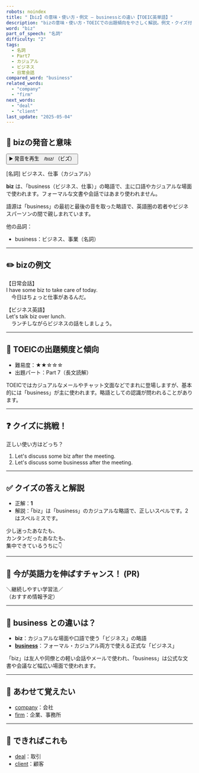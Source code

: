 ```yaml
---
robots: noindex
title: "【biz】の意味・使い方・例文 ― businessとの違い【TOEIC英単語】"
description: "bizの意味・使い方・TOEICでの出題傾向をやさしく解説。例文・クイズ付きでbusinessとの違いもわかりやすく学べます。"
word: "biz"
part_of_speech: "名詞"
difficulty: "2"
tags:
  - 名詞
  - Part7
  - カジュアル
  - ビジネス
  - 日常会話
compared_word: "business"
related_words:
  - "company"
  - "firm"
next_words:
  - "deal"
  - "client"
last_update: "2025-05-04"
---
```


## 🔰 bizの発音と意味

<button class="play-audio" onclick="playTTS('biz')">
  <span class="play-audio-main">
    ▶️ 発音を再生　/bɪz/
  </span>
  <span class="play-audio-sub">
    （ビズ）
  </span>
</button>

[名詞] ビジネス、仕事（カジュアル）

**biz** は、「business（ビジネス、仕事）」の略語で、主に口語やカジュアルな場面で使われます。フォーマルな文書や会話ではあまり使われません。

語源は「business」の最初と最後の音を取った略語で、英語圏の若者やビジネスパーソンの間で親しまれています。

他の品詞：  
- business：ビジネス、事業（名詞）

---

## ✏️ bizの例文

【日常会話】  
I have some biz to take care of today.  
　今日はちょっと仕事があるんだ。

【ビジネス英語】  
Let's talk biz over lunch.  
　ランチしながらビジネスの話をしましょう。

---

## 🎯 TOEICの出題頻度と傾向

- 難易度：★★☆☆☆
- 出題パート：Part 7（長文読解）

TOEICではカジュアルなメールやチャット文面などでまれに登場しますが、基本的には「business」が主に使われます。略語としての認識が問われることがあります。

---

## ❓ クイズに挑戦！

正しい使い方はどっち？

1. Let's discuss some biz after the meeting.  
2. Let's discuss some businesss after the meeting.

---

## ✅ クイズの答えと解説

- 正解：**1**
- 解説：「biz」は「business」のカジュアルな略語で、正しいスペルです。2はスペルミスです。

少し迷ったあなたも、  
カンタンだったあなたも、  
集中できているうちに👇️

---

## 🚀 今が英語力を伸ばすチャンス！ (PR)

<div class="info-center">
＼継続しやすい学習法／<br>  
（おすすめ情報予定）
</div>

---

## 🤔  business との違いは？

- **biz**：カジュアルな場面や口語で使う「ビジネス」の略語
- **[business](/word/business)**：フォーマル・カジュアル両方で使える正式な「ビジネス」

「biz」は友人や同僚との軽い会話やメールで使われ、「business」は公式な文書や会議など幅広い場面で使われます。

---

## 🧩 あわせて覚えたい

- [company](/word/company)：会社
- [firm](/word/firm)：企業、事務所

---

## 📖 できればこれも

- [deal](/word/deal)：取引
- [client](/word/client)：顧客

<!-- cvid: aid38_bid09 -->
